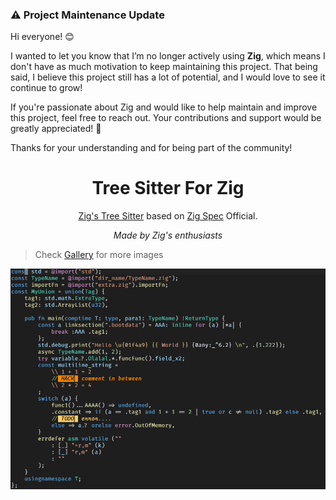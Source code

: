 ### ⚠️ Project Maintenance Update

Hi everyone! 😊

I wanted to let you know that I’m no longer actively using **Zig**, which means I don't have as much motivation to keep maintaining this project. That being said, I believe this project still has a lot of potential, and I would love to see it continue to grow! 

If you're passionate about Zig and would like to help maintain and improve this project, feel free to reach out. Your contributions and support would be greatly appreciated! 🙌

Thanks for your understanding and for being part of the community!
<div align="center">
  <h1>Tree Sitter For Zig</h1>
</div>

<div align="center">
  <p>
    <a href="https://github.com/maxxnino/tree-sitter-zig">Zig's Tree Sitter</a>
    based on
    <a href="https://github.com/ziglang/zig-spec">Zig Spec</a> Official.
  </p>
  <p>
    <i>
      Made by Zig's enthusiasts
    </i>
  </p>
</div>

>Check [Gallery](https://github.com/maxxnino/tree-sitter-zig/wiki/Gallery) for more images
>
![Highlight](https://github.com/maxxnino/good-stuff/blob/main/img/darkplus.png)
